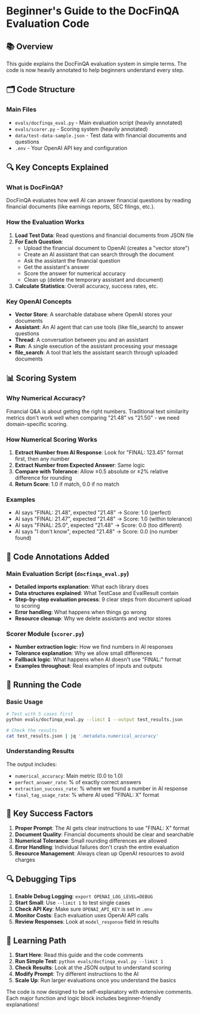 # Beginner's Guide to the DocFinQA Evaluation Code

## 📚 Overview

This guide explains the DocFinQA evaluation system in simple terms. The code is now heavily annotated to help beginners understand every step.

## 🗂️ Code Structure

### Main Files
- `evals/docfinqa_eval.py` - Main evaluation script (heavily annotated)
- `evals/scorer.py` - Scoring system (heavily annotated)  
- `data/test-data-sample.json` - Test data with financial documents and questions
- `.env` - Your OpenAI API key and configuration

## 🔍 Key Concepts Explained

### What is DocFinQA?
DocFinQA evaluates how well AI can answer financial questions by reading financial documents (like earnings reports, SEC filings, etc.).

### How the Evaluation Works
1. **Load Test Data**: Read questions and financial documents from JSON file
2. **For Each Question**:
   - Upload the financial document to OpenAI (creates a "vector store")
   - Create an AI assistant that can search through the document
   - Ask the assistant the financial question
   - Get the assistant's answer
   - Score the answer for numerical accuracy
   - Clean up (delete the temporary assistant and document)
3. **Calculate Statistics**: Overall accuracy, success rates, etc.

### Key OpenAI Concepts
- **Vector Store**: A searchable database where OpenAI stores your documents
- **Assistant**: An AI agent that can use tools (like file_search) to answer questions
- **Thread**: A conversation between you and an assistant
- **Run**: A single execution of the assistant processing your message
- **file_search**: A tool that lets the assistant search through uploaded documents

## 📊 Scoring System

### Why Numerical Accuracy?
Financial Q&A is about getting the right numbers. Traditional text similarity metrics don't work well when comparing "21.48" vs "21.50" - we need domain-specific scoring.

### How Numerical Scoring Works
1. **Extract Number from AI Response**: Look for "FINAL: 123.45" format first, then any number
2. **Extract Number from Expected Answer**: Same logic
3. **Compare with Tolerance**: Allow ±0.5 absolute or ±2% relative difference for rounding
4. **Return Score**: 1.0 if match, 0.0 if no match

### Examples
- AI says "FINAL: 21.48", expected "21.48" → Score: 1.0 (perfect)
- AI says "FINAL: 21.47", expected "21.48" → Score: 1.0 (within tolerance)  
- AI says "FINAL: 25.0", expected "21.48" → Score: 0.0 (too different)
- AI says "I don't know", expected "21.48" → Score: 0.0 (no number found)

## 🔧 Code Annotations Added

### Main Evaluation Script (`docfinqa_eval.py`)
- **Detailed imports explanation**: What each library does
- **Data structures explained**: What TestCase and EvalResult contain
- **Step-by-step evaluation process**: 9 clear steps from document upload to scoring
- **Error handling**: What happens when things go wrong
- **Resource cleanup**: Why we delete assistants and vector stores

### Scorer Module (`scorer.py`)
- **Number extraction logic**: How we find numbers in AI responses
- **Tolerance explanation**: Why we allow small differences
- **Fallback logic**: What happens when AI doesn't use "FINAL:" format
- **Examples throughout**: Real examples of inputs and outputs

## 🚀 Running the Code

### Basic Usage
```bash
# Test with 5 cases first
python evals/docfinqa_eval.py --limit 1 --output test_results.json

# Check the results
cat test_results.json | jq '.metadata.numerical_accuracy'
```

### Understanding Results
The output includes:
- `numerical_accuracy`: Main metric (0.0 to 1.0)
- `perfect_answer_rate`: % of exactly correct answers
- `extraction_success_rate`: % where we found a number in AI response
- `final_tag_usage_rate`: % where AI used "FINAL: X" format

## 🎯 Key Success Factors

1. **Proper Prompt**: The AI gets clear instructions to use "FINAL: X" format
2. **Document Quality**: Financial documents should be clear and searchable
3. **Numerical Tolerance**: Small rounding differences are allowed
4. **Error Handling**: Individual failures don't crash the entire evaluation
5. **Resource Management**: Always clean up OpenAI resources to avoid charges

## 🔍 Debugging Tips

1. **Enable Debug Logging**: `export OPENAI_LOG_LEVEL=DEBUG`
2. **Start Small**: Use `--limit 1` to test single cases
3. **Check API Key**: Make sure `OPENAI_API_KEY` is set in `.env`
4. **Monitor Costs**: Each evaluation uses OpenAI API calls
5. **Review Responses**: Look at `model_response` field in results

## 📖 Learning Path

1. **Start Here**: Read this guide and the code comments
2. **Run Simple Test**: `python evals/docfinqa_eval.py --limit 1`
3. **Check Results**: Look at the JSON output to understand scoring
4. **Modify Prompt**: Try different instructions to the AI
5. **Scale Up**: Run larger evaluations once you understand the basics

The code is now designed to be self-explanatory with extensive comments. Each major function and logic block includes beginner-friendly explanations! 